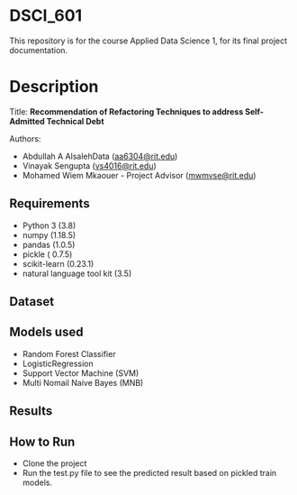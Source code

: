 # DSCI_601

This repository is for the course Applied Data Science 1, for its final project documentation.

# Description

Title: **Recommendation of Refactoring Techniques to address Self-Admitted Technical Debt**

Authors: 
* Abdullah A AlsalehData (aa6304@rit.edu)
* Vinayak Sengupta (vs4016@rit.edu)
* Mohamed Wiem Mkaouer - Project Advisor (mwmvse@rit.edu)


## Requirements

* Python 3 (3.8)
* numpy (1.18.5)
* pandas (1.0.5)
* pickle ( 0.7.5)
* scikit-learn (0.23.1)
* natural language tool kit (3.5)

## Dataset


## Models used
* Random Forest Classifier
* LogisticRegression
* Support Vector Machine (SVM)
* Multi Nomail Naive Bayes (MNB)



## Results





## How to Run
* Clone the project
* Run the test.py file to see the predicted result based on pickled train models.
